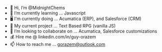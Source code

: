 - 👋 Hi, I’m @MidnightChems
- 🌱 I’m currently learning ... Javascript
-  :desktop_computer: I'm currently doing ... Acumatica (ERP), and Salesforce (CRM)
-  :mechanical_arm: My current project ... Text Based RPG (vanilla JS)
- 💞️ I’m looking to collaborate on ... Acumatica, Salesforce customizations
- :moneybag: Hire me @ linkedin.com/in/guy-orazem
- 📫 How to reach me ... gorazem@outlook.com

<!---
MidnightChems/MidnightChems is a ✨ special ✨ repository because its `README.md` (this file) appears on your GitHub profile.
You can click the Preview link to take a look at your changes.
--->
